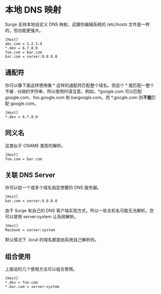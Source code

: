 # 本地 DNS 映射

Surge 支持本地自定义 DNS 映射。这跟你编辑系统的 /etc/hosts 文件是一样的，但功能更强大。

```
[Host]
abc.com = 1.2.3.4
*.dev = 6.7.8.9
foo.com = bar.com
bar.com = server:8.8.8.8
```

## 通配符

你可以像下面这样使用像 * 这样的通配符匹配整个域名。但这个 * 能匹配一整个不被 . 分隔的字符串，所以使用时请注意。例如，*google.com 可以匹配 google.com、foo.google.com 和 bargoogle.com。而 *.google.com 则**不能**匹配 google.com。

```
[Host]
*.dev = 6.7.8.9
```

## 同义名

这类似于 CNAME 类型的解析。

```
[Host]
foo.com = bar.com

```

## 关联 **DNS Server**

你可以给一个或多个域名指定想要的 DNS 服务器。

```
[Host]
bar.com = server:8.8.8.8

```

由于 Surge 有自己的 DNS 客户端实现方式，所以一些主机名可能无法解析。您可以使用 server:system 让系统解析。

```
[Host]
Macbook = server:system
```

默认情况下 .local 的域名都是由系统自己解析的。

## 组合使用

上面说的几个使用方法可以组合使用。

```
[Host]
*.dev = foo.com
*.bar.com = server:system
```